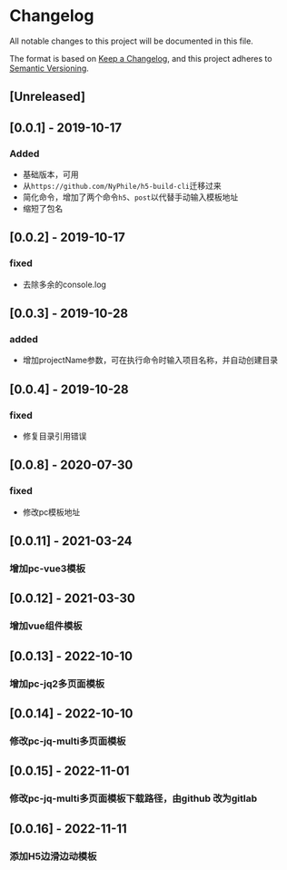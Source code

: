 # Changelog
All notable changes to this project will be documented in this file.

The format is based on [Keep a Changelog](https://keepachangelog.com/en/1.0.0/),
and this project adheres to [Semantic Versioning](https://semver.org/spec/v2.0.0.html).

## [Unreleased]

## [0.0.1] - 2019-10-17
### Added
- 基础版本，可用
- 从`https://github.com/NyPhile/h5-build-cli`迁移过来
- 简化命令，增加了两个命令`h5`、`post`以代替手动输入模板地址
- 缩短了包名

## [0.0.2] - 2019-10-17
### fixed
- 去除多余的console.log

## [0.0.3] - 2019-10-28
### added
- 增加projectName参数，可在执行命令时输入项目名称，并自动创建目录

## [0.0.4] - 2019-10-28
### fixed
- 修复目录引用错误

## [0.0.8] - 2020-07-30
### fixed
- 修改pc模板地址

## [0.0.11] - 2021-03-24
### 增加pc-vue3模板

## [0.0.12] - 2021-03-30
### 增加vue组件模板

## [0.0.13] - 2022-10-10
### 增加pc-jq2多页面模板

## [0.0.14] - 2022-10-10
### 修改pc-jq-multi多页面模板

## [0.0.15] - 2022-11-01
### 修改pc-jq-multi多页面模板下载路径，由github 改为gitlab

## [0.0.16] - 2022-11-11
### 添加H5边滑边动模板